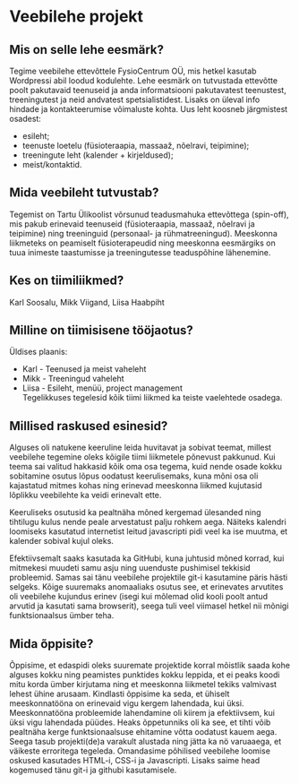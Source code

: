 # Veebilehe projekt

## Mis on selle lehe eesmärk?
Tegime veebilehe ettevõttele FysioCentrum OÜ, mis hetkel kasutab Wordpressi abil loodud kodulehte. Lehe eesmärk on tutvustada ettevõtte poolt pakutavaid teenuseid ja anda informatsiooni pakutavatest teenustest, treeningutest ja neid andvatest spetsialistidest. Lisaks on üleval info hindade ja kontakteerumise võimaluste kohta.
Uus leht koosneb järgmistest osadest:
* esileht;
* teenuste loetelu (füsioteraapia, massaaž, nõelravi, teipimine);
* treeningute leht (kalender + kirjeldused);
* meist/kontaktid.
 
## Mida veebileht tutvustab?
Tegemist on Tartu Ülikoolist võrsunud teadusmahuka ettevõttega (spin-off), mis pakub erinevaid teenuseid (füsioteraapia, massaaž, nõelravi ja teipimine) ning treeninguid (personaal- ja rühmatreeningud). Meeskonna liikmeteks on peamiselt füsioterapeudid ning meeskonna eesmärgiks on tuua inimeste taastumisse ja treeningutesse teaduspõhine lähenemine.
 
## Kes on tiimiliikmed? 
Karl Soosalu, Mikk Viigand, Liisa Haabpiht
 
## Milline on tiimisisene tööjaotus?
Üldises plaanis:
* Karl - Teenused ja meist vaheleht
* Mikk - Treeningud vaheleht
* Liisa - Esileht, menüü, project management  
Tegelikkuses tegelesid kõik tiimi liikmed ka teiste vaelehtede osadega.
 
## Millised raskused esinesid?
Alguses oli natukene keeruline leida huvitavat ja sobivat teemat, millest veebilehe tegemine oleks kõigile tiimi liikmetele põnevust pakkunud. Kui teema sai valitud hakkasid kõik oma osa tegema, kuid nende osade kokku sobitamine osutus lõpus oodatust keerulisemaks, kuna mõni osa oli kajastatud mitmes kohas ning erinevad meeskonna liikmed kujutasid lõplikku veebilehte ka veidi erinevalt ette.

Keeruliseks osutusid ka pealtnäha mõned kergemad ülesanded ning tihtilugu kulus nende peale arvestatust palju rohkem aega. Näiteks kalendri loomiseks kasutatud internetist leitud javascripti pidi veel ka ise muutma, et kalender sobival kujul oleks.

Efektiivsemalt saaks kasutada ka GitHubi, kuna juhtusid mõned korrad, kui mitmekesi muudeti samu asju ning uuenduste pushimisel tekkisid probleemid. Samas sai tänu veebilehe projektile git-i kasutamine päris hästi selgeks. Kõige suuremaks anomaaliaks osutus see, et erinevates arvutites oli veebilehe kujundus erinev (isegi kui mõlemad olid kooli poolt antud arvutid ja kasutati sama browserit), seega tuli veel viimasel hetkel nii mõnigi funktsionaalsus ümber teha.

## Mida õppisite?
Õppisime, et edaspidi oleks suuremate projektide korral mõistlik saada kohe alguses kokku ning peamistes punktides kokku leppida, et ei peaks koodi mitu korda ümber kirjutama ning et meeskonna liikmetel tekiks valmivast lehest ühine arusaam. Kindlasti õppisime ka seda, et ühiselt meeskonnatööna on erinevaid vigu kergem lahendada, kui üksi. Meeskonnatööna probleemide lahendamine oli kiirem ja efektiivsem, kui üksi vigu lahendada püüdes. Heaks õppetunniks oli ka see, et tihti võib pealtnäha kerge funktsionaalsuse ehitamine võtta oodatust kauem aega. Seega tasub projekti(de)a varakult alustada ning jätta ka nö varuaaega, et väikeste erroritega tegeleda. Omandasime põhilised veebilehe loomise oskused kasutades HTML-i, CSS-i ja Javascripti. Lisaks saime head kogemused tänu git-i ja githubi kasutamisele. 

